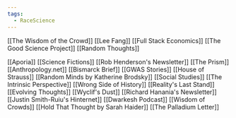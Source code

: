 ```yaml
---
tags:
  - RaceScience
---
```

[[The Wisdom of the Crowd]]
[[Lee Fang]]
[[Full Stack Economics]]
[[The Good Science Project]]
[[Random Thoughts]]

[[Aporia]]
[[Science Fictions]]
[[Rob Henderson's Newsletter]]
[[The Prism]]
[[Anthropology.net]]
[[Bismarck Brief]]
[[GWAS Stories]]
[[House of Strauss]]
[[Random Minds by Katherine Brodsky]]
[[Social Studies]]
[[The Intrinsic Perspective]]
[[Wrong Side of History]]
[[Reality's Last Stand]]
[[Evolving Thoughts]]
[[Wyclif's Dust]]
[[Richard Hanania's Newsletter]]
[[Justin Smith-Ruiu's Hinternet]]
[[Dwarkesh Podcast]]
[[Wisdom of Crowds]]
[[Hold That Thought by Sarah Haider]]
[[The Palladium Letter]]
